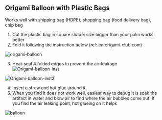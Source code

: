 ## Origami Balloon with Plastic Bags

Works well with shipping bag (HDPE), shopping bag (food delivery bag), chip bag

1. Cut the plastic bag in square shape: size bigger than your palm works better
2. Fold it following the instruction below (ref: en.origami-club.com)

![origami-balloon](https://user-images.githubusercontent.com/3894400/95671429-3a0e8580-0bd2-11eb-9fb1-ffca4cd31db8.jpg)

3. Heat-seal 4 folded edges to prevent the air-leakage
![Origami-balloon-inst](https://user-images.githubusercontent.com/3894400/95671805-e867fa00-0bd5-11eb-86cd-7625ae454cbf.png)

![Origami-balloon-inst2](https://user-images.githubusercontent.com/3894400/95671810-ebfb8100-0bd5-11eb-9548-a7cf3ad476a2.png)

4. Insert a straw and hot glue around it. 
5. When you find it does not work well, easiest way to debug it is soak the artifact in water and blow air to find where the air bubbles come out. If you find the air leaking point, hot glueing on it helps

![balloon](https://user-images.githubusercontent.com/3894400/95671813-f0c03500-0bd5-11eb-9cbb-0f2cb6f7007f.gif)
